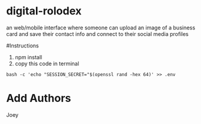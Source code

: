 # digital-rolodex
an web/mobile interface where someone can upload an image of a business card and save their contact info and connect to their social media profiles

#Instructions

1. npm install
2. copy this code in terminal

```
bash -c 'echo "SESSION_SECRET="$(openssl rand -hex 64)' >> .env
```

# Add Authors

Joey
